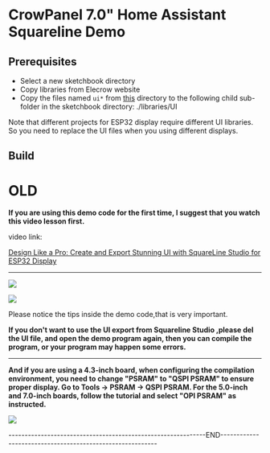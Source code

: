 # CrowPanel 7.0" Home Assistant Squareline Demo

## Prerequisites
* Select a new sketchbook directory
* Copy libraries from Elecrow website
* Copy the files named `ui*` from [this](/7.0/6%E3%80%81homeassistant/7.0-inch_Squareline_Demo) directory to the following child sub-folder in the sketchbook directory: ./libraries/UI

Note that different projects for ESP32 display require different UI libraries. So you need to replace the UI files when you using different displays.

## Build


# OLD


**If you are using this demo code for the first time, I suggest that you watch this video lesson first.**

video link:

[Design Like a Pro: Create and Export Stunning UI with SquareLine Studio for ESP32 Display](https://www.youtube.com/watch?v=TcWvxw61U_w)

------------------------------------------------------------------------------------------------------------------------------

![](https://raw.githubusercontent.com/Elecrow-RD/esp32-display/master/7.0/3%E3%80%81arduino/7.0-inch_Squareline_Demo/README/1.png)

![](https://raw.githubusercontent.com/Elecrow-RD/esp32-display/master/7.0/3%E3%80%81arduino/7.0-inch_Squareline_Demo/README/2.png)

Please notice the tips inside the demo code,that is very important.

**If you don't want to use the UI export from Squareline Studio ,please del the UI file, and open the demo program again, then you can compile the program, or your program may happen some errors.**

--------------------------------------------------------------------------------------------------------------------------

**And if you are using a 4.3-inch board, when configuring the compilation environment, you need to change "PSRAM" to "QSPI PSRAM" to ensure proper display. Go to Tools -> PSRAM -> QSPI PSRAM. For the 5.0-inch and 7.0-inch boards, follow the tutorial and select "OPI PSRAM" as instructed.**

![](https://raw.githubusercontent.com/Elecrow-RD/esp32-display/master/7.0/3%E3%80%81arduino/7.0-inch_Squareline_Demo/README/3.png)







-------------------------------------------------------------END----------------------------------------------------------

